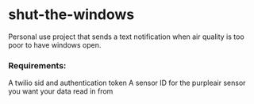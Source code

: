 # shut-the-windows
Personal use project that sends a text notification when air quality is too poor to have windows open.

### Requirements:
A twilio sid and authentication token
A sensor ID for the purpleair sensor you want your data read in from

